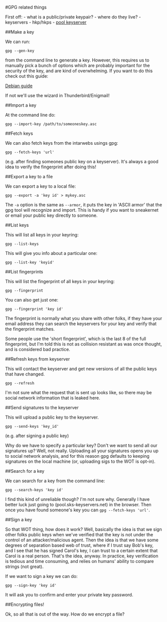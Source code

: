 #GPG related things

First off:
    - what is a public/private keypair?
    - where do they live?
        - keyservers
        - hkp/hkps
        - [pool keyserver](pool.sks-keyservers.net)

##Make a key

We can run:

`gpg --gen-key` 

from the command line to generate a key. However, this requires us to
manually pick a bunch of options which are probably important for the
security of the key, and are kind of overwhelming. If you want to do this
check out this guide:

[Debian guide](http://keyring.debian.org/creating-key.html)

If not we'll use the wizard in Thunderbird/Enigmail!

##Import a key

At the command line do:

`gpg --import-key /path/to/someoneskey.asc`

##Fetch keys

We can also fetch keys from the intarwebs usings gpg:

`gpg --fetch-keys 'url'`

(e.g. after finding someones public key on a keyserver). It's always
a good idea to verify the fingerprint after doing this!


##Export a key to a file

We can export a key to a local file:

`gpg --export -a 'key id' > mykey.asc`

The `-a` option is the same as `--armor`, it puts the key in 'ASCII armor'
that the gpg tool will recognize and import. This is handy if you want to
sneakernet or email your public key directly to someone.

##List keys

This will list all keys in your keyring:

`gpg --list-keys`

This will give you info about a particular one:

`gpg --list-key 'keyid'`

##List fingerprints

This will list the fingerprint of all keys in your keyring:

`gpg --fingerprint`

You can also get just one:

`gpg --fingerprint 'key id'`

The fingerprint is normally what you share with other folks, if they have
your email address they can search the keyservers for your key and verify
that the fingerprint matches.

Some people use the 'short fingerprint', which is the last 8 of the full
fingerprint, but I'm told this is not as collision resistant as was once
thought, and is considered bad practice.

##Refresh keys from keyserver

This will contact the keyserver and get new versions of all the public
keys that have changed. 

`gpg --refresh`

I'm not sure what the request that is sent up
looks like, so there may be social network information that is leaked
here.

##Send signatures to the keyserver

This will upload a public key to the keyserver.

`gpg --send-keys 'key_id'`

(e.g. after signing a public key)

Why do we have to specify a particular key? Don't we want to send all our
signatures up? Well, not really. Uploading all your signatures opens you
up to social network analysis, and for this reason gpg defaults to keeping
signatures on the local machine (or, uploading sigs to the WOT is opt-in).

##Search for a key

We can search for a key from the command line:

`gpg --search-keys 'key id'`

I find this kind of unreliable though? I'm not sure why. Generally I have
better luck just going to (pool.sks-keyservers.net) in the browser. Then
once you have found someone's key you can `gpg --fetch-keys 'url'`.

##Sign a key

So that WOT thing, how does it work? Well, basically the idea is that we
sign other folks public keys when we've verified that the key is not under
the control of an attacker/malicious agent. Then the idea is that we have
some degrees of separation based web of trust, where if I trust say Bob's
key, and I see that he has signed Carol's key, I can trust to a certain
extent that Carol is a real person. That's the idea, anyway. In practice,
key verification is tedious and time consuming, and relies on humans'
ability to compare strings (not great).

If we want to sign a key we can do:

`gpg --sign-key 'key id'`

It will ask you to confirm and enter your private key password.

##Encrypting files!

Ok, so all that is out of the way. How do we encrypt a file?
